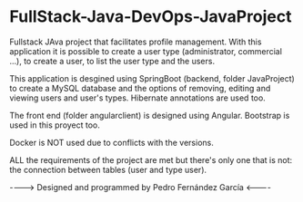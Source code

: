 # FullStack-Java-DevOps-JavaProject

Fullstack JAva project that facilitates profile management.
With this application it is possible to create a user type (administrator, commercial ...), to create a user, to list the user type and the users.

This application is desgined using SpringBoot (backend, folder JavaProject) to create a MySQL database and the options of removing, editing and viewing users 
and user's types. Hibernate annotations are used too.

The front end (folder angularclient) is designed using Angular. Bootstrap is used in this proyect too.

Docker is NOT used due to conflicts with the versions.


ALL the requirements of the project are met but there's only one that is not: the connection between tables (user and type user).



----> Designed and programmed by Pedro Fernández García <----
